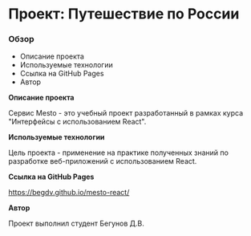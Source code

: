 # Проект: Путешествие по России

### Обзор
* Описание проекта
* Используемые технологии
* Ссылка на GitHub Pages
* Автор

**Описание проекта**

Сервис Mesto - это учебный проект разработанный в рамках курса "Интерфейсы с использованием React".

**Используемые технологии**

Цель проекта - применение на практике полученных  знаний по разработке веб-приложений с использованием React. 

**Ссылка на GitHub Pages**

https://begdv.github.io/mesto-react/

**Автор**

Проект выполнил студент Бегунов Д.В.